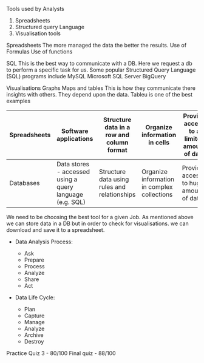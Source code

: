 Tools used by Analysts 
1. Spreadsheets 
2. Structured query Language 
3. Visualisation tools

Spreadsheets 
The more managed the data the better the results.
Use of Formulas 
Use of functions 

SQL 
This is the best way to communicate with a DB.
Here we request a db to perform a specific task for us.
Some popular Structured Query Language (SQL) programs include 
MySQL 
Microsoft SQL Server 
BigQuery

Visualisations 
Graphs Maps and tables
This is how they communicate there insights with others. 
They depend upon the data. 
Tableu is one of the best examples 

Spreadsheets | Software applications | Structure data in a row and column format | Organize information in cells | Provide access to a limited amount of data | Manual data entry | Generally one user at a time | Controlled by the user
--- | --- | --- | --- |--- |--- |--- |--- 
Databases  | Data stores - accessed using a query language (e.g. SQL) | Structure data using rules and relationships | Organize information in complex collections | Provide access to huge amounts of data | Strict and consistent data entry | Multiple users | Controlled by a database management system


We need to be choosing the best tool for a given Job.
As mentioned above we can store data in a DB but in order to check for visualisations. we can download and save it to a spreadsheet.


- Data Analysis Process:
    - Ask
    - Prepare
    - Process
    - Analyze
    - Share
    - Act

- Data Life Cycle:
    - Plan
    - Capture
    - Manage
    - Analyze
    - Archive
    - Destroy

Practice Quiz 3 - 80/100
Final quiz - 88/100